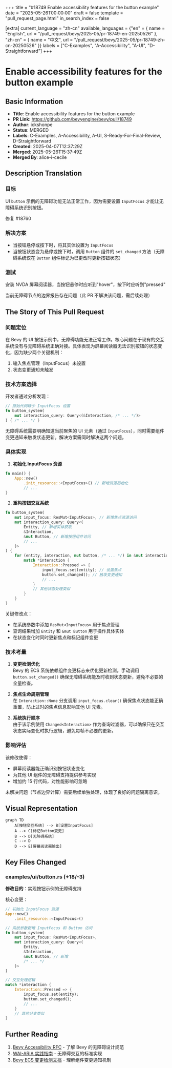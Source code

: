 +++
title = "#18749 Enable accessibility features for the button example"
date = "2025-05-26T00:00:00"
draft = false
template = "pull_request_page.html"
in_search_index = false

[extra]
current_language = "zh-cn"
available_languages = {"en" = { name = "English", url = "/pull_request/bevy/2025-05/pr-18749-en-20250526" }, "zh-cn" = { name = "中文", url = "/pull_request/bevy/2025-05/pr-18749-zh-cn-20250526" }}
labels = ["C-Examples", "A-Accessibility", "A-UI", "D-Straightforward"]
+++

# Enable accessibility features for the button example

## Basic Information
- **Title**: Enable accessibility features for the button example
- **PR Link**: https://github.com/bevyengine/bevy/pull/18749
- **Author**: ickshonpe
- **Status**: MERGED
- **Labels**: C-Examples, A-Accessibility, A-UI, S-Ready-For-Final-Review, D-Straightforward
- **Created**: 2025-04-07T12:37:29Z
- **Merged**: 2025-05-26T15:37:49Z
- **Merged By**: alice-i-cecile

## Description Translation
### 目标

UI `button` 示例的无障碍功能无法正常工作，因为需要设置 `InputFocus` 才能让无障碍系统识别按钮。

修复 #18760

### 解决方案

* 当按钮悬停或按下时，将其实体设置为 `InputFocus`
* 当按钮状态变为悬停或按下时，调用 `Button` 组件的 `set_changed` 方法（无障碍系统仅在 `Button` 组件标记为已更改时更新按钮状态）

### 测试

安装 NVDA 屏幕阅读器，当按钮悬停时应听到"hover"，按下时应听到"pressed"

当前无障碍节点的边界报告存在问题（此 PR 不解决该问题，需后续处理）

## The Story of This Pull Request

### 问题定位
在 Bevy 的 UI 按钮示例中，无障碍功能无法正常工作。核心问题在于现有的交互系统没有与无障碍系统正确对接。具体表现为屏幕阅读器无法识别按钮的状态变化，因为缺少两个关键机制：
1. 输入焦点管理（InputFocus）未设置
2. 状态变更通知未触发

### 技术方案选择
开发者通过分析发现：
```rust
// 原始代码缺少 InputFocus 设置
fn button_system(
    mut interaction_query: Query<(&Interaction, /* ... */)>
) { /* ... */ }
```
无障碍系统需要明确知道当前聚焦的 UI 元素（通过 `InputFocus`），同时需要组件变更通知来触发状态更新。解决方案需同时解决这两个问题。

### 具体实现
1. **初始化 InputFocus 资源**
```rust
fn main() {
    App::new()
        .init_resource::<InputFocus>() // 新增资源初始化
        // ...
}
```
2. **重构按钮交互系统**
```rust
fn button_system(
    mut input_focus: ResMut<InputFocus>, // 新增焦点资源访问
    mut interaction_query: Query<(
        Entity, // 新增实体获取
        &Interaction,
        &mut Button, // 新增按钮组件访问
        // ...
    )>
) {
    for (entity, interaction, mut button, /* ... */) in &mut interaction_query {
        match *interaction {
            Interaction::Pressed => {
                input_focus.set(entity); // 设置焦点
                button.set_changed(); // 触发变更通知
                // ...
            }
            // 其他状态处理类似
        }
    }
}
```
关键修改点：
- 在系统参数中添加 `ResMut<InputFocus>` 用于焦点管理
- 查询结果增加 `Entity` 和 `&mut Button` 用于操作具体实体
- 在状态变化时同时更新焦点和标记组件变更

### 技术考量
1. **变更检测优化**  
Bevy 的 ECS 系统依赖组件变更标志来优化更新检测。手动调用 `button.set_changed()` 确保无障碍系统能及时收到状态更新，避免不必要的全量检查。

2. **焦点生命周期管理**  
在 `Interaction::None` 分支调用 `input_focus.clear()` 确保焦点状态能正确重置，防止过时的焦点信息影响其他 UI 元素。

3. **系统执行顺序**  
由于该示例使用 `Changed<Interaction>` 作为查询过滤器，可以确保只在交互状态实际变化时执行逻辑，避免每帧不必要的更新。

### 影响评估
该修改使得：
- 屏幕阅读器能正确识别按钮状态变化
- 为其他 UI 组件的无障碍支持提供参考实现
- 增加约 15 行代码，对性能影响可忽略

未解决问题（节点边界计算）需要后续单独处理，体现了良好的问题隔离意识。

## Visual Representation

```mermaid
graph TD
    A[按钮交互系统] --> B[设置InputFocus]
    A --> C[标记Button变更]
    B --> D[无障碍系统]
    C --> D
    D --> E[屏幕阅读器输出]
```

## Key Files Changed

### examples/ui/button.rs (+18/-3)
**修改目的**：实现按钮示例的无障碍支持

核心变更：
```rust
// 初始化 InputFocus 资源
App::new()
    .init_resource::<InputFocus>()

// 系统参数新增 InputFocus 和 Button 访问
fn button_system(
    mut input_focus: ResMut<InputFocus>,
    mut interaction_query: Query<(
        Entity,
        &Interaction,
        &mut Button, // 新增
        /* ... */
    )>
)

// 交互处理逻辑
match *interaction {
    Interaction::Pressed => {
        input_focus.set(entity);
        button.set_changed();
        // ...
    }
    // 其他分支类似
}
```

## Further Reading

1. [Bevy Accessibility RFC](https://github.com/bevyengine/rfcs/pull/42) - 了解 Bevy 的无障碍设计规范
2. [WAI-ARIA 实践指南](https://www.w3.org/TR/wai-aria-practices/) - 无障碍交互的标准实现
3. [Bevy ECS 变更检测文档](https://docs.rs/bevy_ecs/latest/bevy_ecs/change_detection/index.html) - 理解组件变更通知机制
